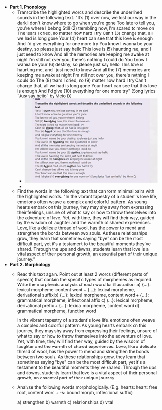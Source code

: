- **Part 1. Phonology**
	- Transcribe the highlighted words and describe the underlined sounds in the following text.
	  "It's (1) over now, we lost our way in the dark
	  I don't know where to go when you're gone
	  Too late to tell you, you're where I belong
	  Still (2) trembling now, I'm scared to move on
	  The tears I cried, no matter how hard I try
	  Can't (3) change that, all we had is long gone
	  Your (4) heart can see that this love is enough
	  And I'd give everything for one more try
	  You know I wanna be your destiny, so please just say hello
	  This love is (5) haunting me, and I just need to know
	  And all the memories are keeping me awake at night
	  I'm still not over you, there's nothing I could do
	  You know I wanna be your (6) destiny, so please just say hello
	  This love is haunting me, and I just need to know
	  And all the (7) memories are keeping me awake at night
	  I'm still not over you, there's nothing I could do
	  The (8) tears I cried, no (9) matter how hard I try
	  Can't change that, all we had is long gone
	  Your heart can see that this love is enough
	  And I'd give (10) everything for one more try" (Song lyrics "Just say hello" by Melo D)
		- ![image.png](../assets/image_1711900528300_0.png)
		-
	- Find the words in the following text that can form minimal pairs with the highlighted words.
	  "In the vibrant tapestry of a student's love life, emotions often weave a complex and colorful pattern. As young hearts embark on this journey, they may shy away from expressing their feelings, unsure of what to say or how to throw themselves into the adventure of love. Yet, with time, they will find their way, guided by the wisdom of laughter and the warmth of shared experiences. Love, like a delicate thread of wool, has the power to mend and strengthen the bonds between two souls. As these relationships grow, they learn that sometimes saying "bye" can be the most difficult part, yet it's a testament to the beautiful moments they've shared. Through the ups and downs, students learn that love is a vital aspect of their personal growth, an essential part of their unique journey."
- **Part 2. Morphology**
	- Read this text again. Point out at least 2 words (different parts of speech) that contain the specific types of morphemes as required. Write the morphemic analysis of each word for illustration.
	  a) {...}: lexical morpheme, content word + {...}: lexical morpheme, derivational suffix
	  b) {...}: lexical morpheme, content word + {...}: grammatical morpheme, inflectional affix 
	  c) {...}: lexical morpheme, derivational prefix + {...}: lexical morpheme, content word
	  d) grammatical morpheme, function word
	  
	  
	  In the vibrant tapestry of a student's love life, emotions often weave a complex and colorful pattern. As young hearts embark on this journey, they may shy away from expressing their feelings, unsure of what to say or how to throw themselves into the adventure of love. Yet, with time, they will find their way, guided by the wisdom of laughter and the warmth of shared experiences. Love, like a delicate thread of wool, has the power to mend and strengthen the bonds between two souls. As these relationships grow, they learn that sometimes saying "bye" can be the most difficult part, yet it's a testament to the beautiful moments they've shared. Through the ups and downs, students learn that love is a vital aspect of their personal growth, an essential part of their unique journey
	- Analyse the following words morphologically. (E.g. hearts: heart: free root, content word + -s: bound morph, inflectional suffix)
	  
	  a) strengthen
	  b) warmth
	  c) relationships
	  d) vital